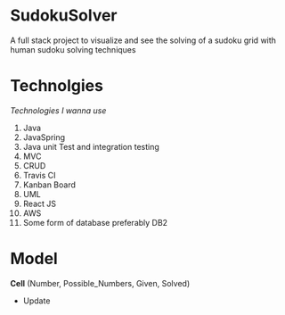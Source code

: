 # SudokuSolver
A full stack project to visualize and see the solving of a sudoku grid with human sudoku solving techniques

# Technolgies
_Technologies I wanna use_
1. Java
2. JavaSpring
3. Java unit Test and integration testing
4. MVC
5. CRUD
6. Travis CI
7. Kanban Board
8. UML
9. React JS
10. AWS
11. Some form of database preferably DB2

# Model

**Cell** (Number, Possible_Numbers, Given, Solved)
- Update